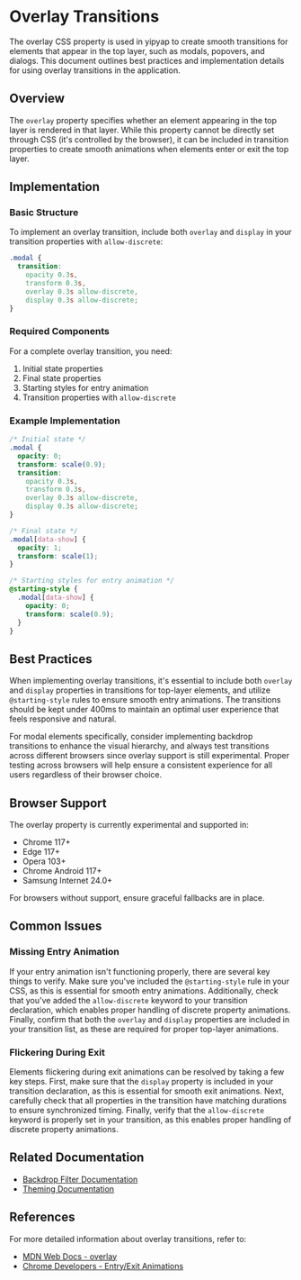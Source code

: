 # Overlay Transitions

The overlay CSS property is used in yipyap to create smooth transitions for elements that appear in the top layer, such as modals, popovers, and dialogs. This document outlines best practices and implementation details for using overlay transitions in the application.

## Overview

The `overlay` property specifies whether an element appearing in the top layer is rendered in that layer. While this property cannot be directly set through CSS (it's controlled by the browser), it can be included in transition properties to create smooth animations when elements enter or exit the top layer.

## Implementation

### Basic Structure

To implement an overlay transition, include both `overlay` and `display` in your transition properties with `allow-discrete`:

```css
.modal {
  transition:
    opacity 0.3s,
    transform 0.3s,
    overlay 0.3s allow-discrete,
    display 0.3s allow-discrete;
}
```

### Required Components

For a complete overlay transition, you need:

1. Initial state properties
2. Final state properties
3. Starting styles for entry animation
4. Transition properties with `allow-discrete`

### Example Implementation

```css
/* Initial state */
.modal {
  opacity: 0;
  transform: scale(0.9);
  transition:
    opacity 0.3s,
    transform 0.3s,
    overlay 0.3s allow-discrete,
    display 0.3s allow-discrete;
}

/* Final state */
.modal[data-show] {
  opacity: 1;
  transform: scale(1);
}

/* Starting styles for entry animation */
@starting-style {
  .modal[data-show] {
    opacity: 0;
    transform: scale(0.9);
  }
}
```

## Best Practices

When implementing overlay transitions, it's essential to include both `overlay` and `display` properties in transitions for top-layer elements, and utilize `@starting-style` rules to ensure smooth entry animations. The transitions should be kept under 400ms to maintain an optimal user experience that feels responsive and natural.

For modal elements specifically, consider implementing backdrop transitions to enhance the visual hierarchy, and always test transitions across different browsers since overlay support is still experimental. Proper testing across browsers will help ensure a consistent experience for all users regardless of their browser choice.

## Browser Support

The overlay property is currently experimental and supported in:
- Chrome 117+
- Edge 117+
- Opera 103+
- Chrome Android 117+
- Samsung Internet 24.0+

For browsers without support, ensure graceful fallbacks are in place.

## Common Issues

### Missing Entry Animation
If your entry animation isn't functioning properly, there are several key things to verify. Make sure you've included the `@starting-style` rule in your CSS, as this is essential for smooth entry animations. Additionally, check that you've added the `allow-discrete` keyword to your transition declaration, which enables proper handling of discrete property animations. Finally, confirm that both the `overlay` and `display` properties are included in your transition list, as these are required for proper top-layer animations.

### Flickering During Exit

Elements flickering during exit animations can be resolved by taking a few key steps. First, make sure that the `display` property is included in your transition declaration, as this is essential for smooth exit animations. Next, carefully check that all properties in the transition have matching durations to ensure synchronized timing. Finally, verify that the `allow-discrete` keyword is properly set in your transition, as this enables proper handling of discrete property animations.

## Related Documentation

- [Backdrop Filter Documentation](backdrop-filter.md)
- [Theming Documentation](theming.md)

## References

For more detailed information about overlay transitions, refer to:
- [MDN Web Docs - overlay](https://developer.mozilla.org/en-US/docs/Web/CSS/overlay)
- [Chrome Developers - Entry/Exit Animations](https://developer.chrome.com/blog/entry-exit-animations/) 
